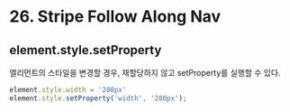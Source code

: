 # 26. Stripe Follow Along Nav



## element.style.setProperty

엘리먼트의 스타일을 변경할 경우, 재할당하지 않고 setProperty를 실행할 수 있다. 

```javascript
element.style.width = '280px'
element.style.setProperty('width', '280px');
```

